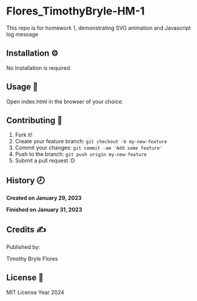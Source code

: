 # Flores_TimothyBryle-HM-1
This repo is for homework 1, demonstrating SVG animation and Javascript log message


## Installation :gear:

No Installation is required.

## Usage :hammer:

Open index.html in the browser of your choice.

## Contributing :bookmark:

1. Fork it!
2. Create your feature branch: `git checkout -b my-new-feature`
3. Commit your changes: `git commit -am 'Add some feature'`
4. Push to the branch: `git push origin my-new-feature`
5. Submit a pull request :D

## History :clock8:

**Created on January 29, 2023**

**Finished on January 31, 2023**

## Credits :writing_hand:
Published by:

Timothy Bryle Flores

## License :page_facing_up:

MIT License Year 2024
